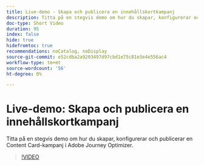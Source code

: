 ```yaml
---
title: Live-demo - Skapa och publicera en innehållskortkampanj
description: Titta på en stegvis demo om hur du skapar, konfigurerar och publicerar en Content Card-kampanj i Adobe Journey Optimizer.
doc-type: Short Video
duration: 95
index: false
hide: true
hidefromtoc: true
recommendations: noCatalog, noDisplay
source-git-commit: e52cdba2a9203497d97cbd1e75c81e3e4e556ac4
workflow-type: tm+mt
source-wordcount: '56'
ht-degree: 0%

---
```



# Live-demo: Skapa och publicera en innehållskortkampanj

Titta på en stegvis demo om hur du skapar, konfigurerar och publicerar en Content Card-kampanj i Adobe Journey Optimizer.

<!-- 62_S603_3442534_94_live-demo-creating-and-publishing-a-content-card-campaign -->
>[!VIDEO](https://video.tv.adobe.com/v/3458208/?learn=on&enablevpops=true)
